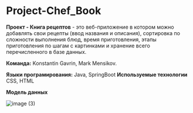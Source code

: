 # Project-Chef_Book

**Проект - Книга рецептов** - это веб-приложение в котором можно добавлять свои рецепты (ввод названия и описания), сортировка по сложности выполнения блюд, время приготовления, этапы приготовления по шагам с картинками и хранение всего перечисленного в базе данных.

**Команда:** Konstantin Gavrin, Mark Mensikov.

**Языки програмирования:** Java, SpringBoot
**Используемые технологии** CSS, HTML

**Модель данных**

![image (3)](https://github.com/Konstantin-Gavrin/Project-Chef_Book/assets/131643290/22987b8d-abd4-4f79-bbb3-2e97e6785d78)
